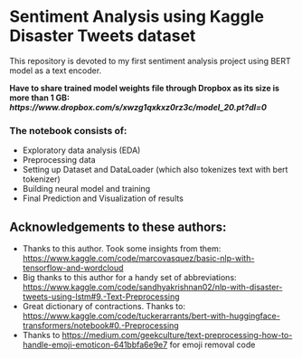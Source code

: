 # Sentiment Analysis using Kaggle Disaster Tweets dataset

<p> This repository is devoted to my first sentiment analysis project using BERT model as a text encoder.</p>
<p><b>Have to share trained model weights file through Dropbox as its size is more than 1 GB: <i>https://www.dropbox.com/s/xwzg1qxkxz0rz3c/model_20.pt?dl=0</i></b></p>

### The notebook consists of:
- Exploratory data analysis (EDA)
- Preprocessing data
- Setting up Dataset and DataLoader (which also tokenizes text with bert tokenizer)
- Building neural model and training
- Final Prediction and Visualization of results


## Acknowledgements to these authors:
- Thanks to this author. Took some insights from them: https://www.kaggle.com/code/marcovasquez/basic-nlp-with-tensorflow-and-wordcloud
- Big thanks to this author for a handy set of abbreviations: https://www.kaggle.com/code/sandhyakrishnan02/nlp-with-disaster-tweets-using-lstm#9.-Text-Preprocessing
- Great dictionary of contractions. Thanks to: https://www.kaggle.com/code/tuckerarrants/bert-with-huggingface-transformers/notebook#0.-Preprocessing
- Thanks to https://medium.com/geekculture/text-preprocessing-how-to-handle-emoji-emoticon-641bbfa6e9e7 for emoji removal code
